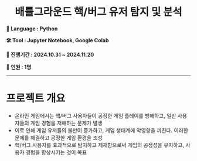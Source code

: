 <div align="center">

<h1>배틀그라운드 핵/버그 유저 탐지 및 분석</h1>

</div>

**💭 Language : Python**

**🛠 Tool : Jupyter Notebook, Google Colab**

**📅 진행기간 : 2024.10.31 ~ 2024.11.20**

**👥 인원 : 1명**

---------------------------------------------------------------------------------

# 프로젝트 개요

- 온라인 게임에서는 핵/버그 사용자들이 공정한 게임 플레이를 방해하고, 일반 사용자들의 게임 경험을 저해하는 문제가 발생
- 이로 인해 게임 유저들의 불만이 증가하고, 게임 생태계에 악영향을 끼친다. 이러한 문제를 해결하고 공정한 게임 환경을 조성
- 핵/버그 사용자를 효과적으로 탐지하고 제재함으로써 게임의 공정성을 유지하고, 사용자 경험을 향상시키는 것이 목표

